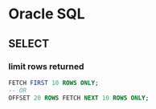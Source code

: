 # Oracle SQL

## SELECT

### limit rows returned

```sql
FETCH FIRST 10 ROWS ONLY;
-- OR
OFFSET 20 ROWS FETCH NEXT 10 ROWS ONLY;
```